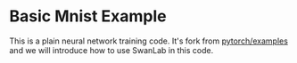 # Basic Mnist Example

This is a plain neural network training code. It's fork from [pytorch/examples](https://github.com/pytorch/examples/tree/main/mnist) and we will introduce how to use SwanLab in this code.
